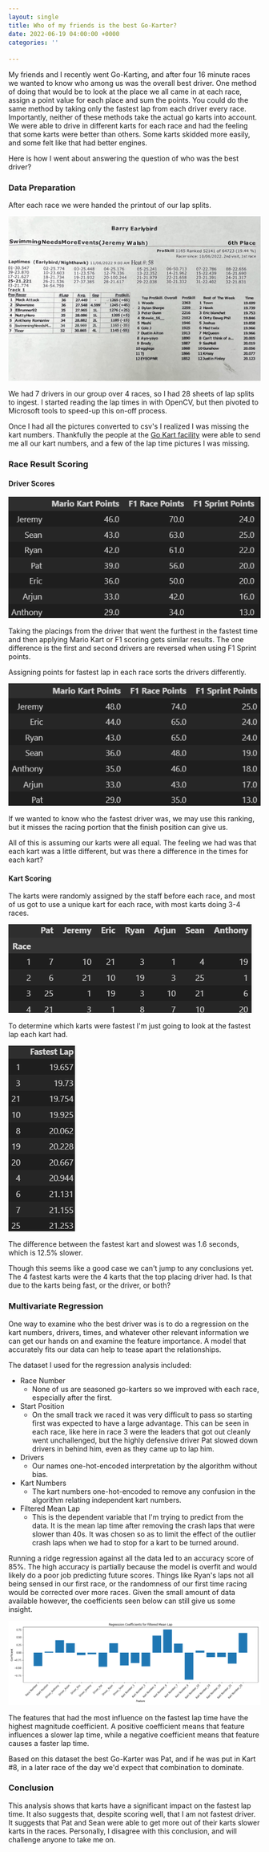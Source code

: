 ```yaml
---
layout: single
title: Who of my friends is the best Go-Karter?
date: 2022-06-19 04:00:00 +0000
categories: ''

---
```

My friends and I recently went Go-Karting, and after four 16 minute races we wanted to know who among us was the overall best driver. One method of doing that would be to look at the place we all came in at each race, assign a point value for each place and sum the points. You could do the same method by taking only the fastest lap from each driver every race. Importantly, neither of these methods take the actual go karts into account. We were able to drive in different karts for each race and had the feeling that some karts were better than others. Some karts skidded more easily, and some felt like that had better engines.

Here is how I went about answering the question of who was the best driver?

### Data Preparation

After each race we were handed the printout of our lap splits.

![My nickname here was an effort to rile up the bachelor this party was for.](/uploads/img_3186.JPG)

We had 7 drivers in our group over 4 races, so I had 28 sheets of lap splits to ingest. I started reading the lap times in with OpenCV, but then pivoted to Microsoft tools to speed-up this on-off process.

Once I had all the pictures converted to csv's I realized I was missing the kart numbers. Thankfully the people at the [Go Kart facility](https://www.hamiltonindoorgokarts.com/) were able to send me all our kart numbers, and a few of the lap time pictures I was missing.

### Race Result Scoring

#### Driver Scores

![](/uploads/points-summary.png)

Taking the placings from the driver that went the furthest in the fastest time and then applying Mario Kart or F1 scoring gets similar results. The one difference is the first and second drivers are reversed when using F1 Sprint points.

Assigning points for fastest lap in each race sorts the drivers differently.

![](/uploads/fastest-lap-points.png)

If we wanted to know who the fastest driver was, we may use this ranking, but it misses the racing portion that the finish position can give us. 

All of this is assuming our karts were all equal. The feeling we had was that each kart was a little different, but was there a difference in the times for each kart?

#### Kart Scoring

The karts were randomly assigned by the staff before each race, and most of us got to use a unique kart for each race, with most karts doing 3-4 races.

![](/uploads/kart-numbers.png)

To determine which karts were fastest I'm just going to look at the fastest lap each kart had.

![](/uploads/kart-fastest-lap.png)

The difference between the fastest kart and slowest was 1.6 seconds, which is 12.5% slower. 

Though this seems like a good case we can't jump to any conclusions yet. The 4 fastest karts were the 4 karts that the top placing driver had. Is that due to the karts being fast, or the driver, or both?

### Multivariate Regression

One way to examine who the best driver was is to do a regression on the kart numbers, drivers, times, and whatever other relevant information we can get our hands on and examine the feature importance. A model that accurately fits our data can help to tease apart the relationships.

The dataset I used for the regression analysis included:

* Race Number
  * None of us are seasoned go-karters so we improved with each race, especially after the first.
* Start Position
  * On the small track we raced it was very difficult to pass so starting first was expected to have a large advantage. This can be seen in each race, like here in race 3 were the leaders that got out cleanly went unchallenged, but the highly defensive driver Pat slowed down drivers in behind him, even as they came up to lap him.
* Drivers
  * Our names one-hot-encoded interpretation by the algorithm without bias.
* Kart Numbers
  * The kart numbers one-hot-encoded to remove any confusion in the algorithm relating independent kart numbers.
* Filtered Mean Lap
  * This is the dependent variable that I'm trying to predict from the data. It is the mean lap time after removing the crash laps that were slower than 40s. It was chosen so as to limit the effect of the outlier crash laps when we had to stop for a kart to be turned around.

Running a ridge regression against all the data led to an accuracy score of 85%. The high accuracy is partially because the model is overfit and would likely do a poor job predicting future scores. Things like Ryan's laps not all being sensed in our first race, or the randomness of our first time racing would be corrected over more races. Given the small amount of data available however, the coefficients seen below can still give us some insight.

![](/uploads/regression-coefficients-for-filtered-mean-lap.png)

The features that had the most influence on the fastest lap time have the highest magnitude coefficient. A positive coefficient means that feature influences a slower lap time, while a negative coefficient means that feature causes a faster lap time. 

Based on this dataset the best Go-Karter was Pat, and if he was put in Kart #8, in a later race of the day we'd expect that combination to dominate. 

### Conclusion

This analysis shows that karts have a significant impact on the fastest lap time. It also suggests that, despite scoring well, that I am not fastest driver. It suggests that Pat and Sean were able to get more out of their karts slower karts in the races. Personally, I disagree with this conclusion, and will challenge anyone to take me on.